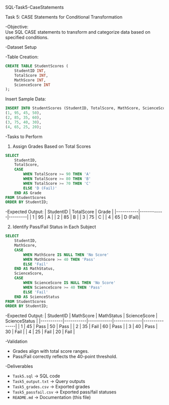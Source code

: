 SQL-Task5-CaseStatements

Task 5: CASE Statements for Conditional Transformation

-Objective:  
Use SQL CASE statements to transform and categorize data based on specified conditions.

-Dataset Setup

-Table Creation:

```sql
CREATE TABLE StudentScores (
    StudentID INT,
    TotalScore INT,
    MathScore INT,
    ScienceScore INT
);
```

Insert Sample Data:

```sql
INSERT INTO StudentScores (StudentID, TotalScore, MathScore, ScienceScore) VALUES
(1, 95, 45, 50),
(2, 85, 35, 60),
(3, 75, 40, 30),
(4, 65, 25, 20);
```

-Tasks to Perform

1. Assign Grades Based on Total Scores
   
```sql
SELECT
    StudentID,
    TotalScore,
    CASE
        WHEN TotalScore >= 90 THEN 'A'
        WHEN TotalScore >= 80 THEN 'B'
        WHEN TotalScore >= 70 THEN 'C'
        ELSE 'D (Fail)'
    END AS Grade
FROM StudentScores
ORDER BY StudentID;
```

-Expected Output:
| StudentID | TotalScore | Grade   |
|-----------|------------|---------|
| 1         | 95         | A       |
| 2         | 85         | B       |
| 3         | 75         | C       |
| 4         | 65         | D (Fail)|

2. Identify Pass/Fail Status in Each Subject
 
```sql
SELECT
    StudentID,
    MathScore,
    CASE
        WHEN MathScore IS NULL THEN 'No Score'
        WHEN MathScore >= 40 THEN 'Pass'
        ELSE 'Fail'
    END AS MathStatus,
    ScienceScore,
    CASE
        WHEN ScienceScore IS NULL THEN 'No Score'
        WHEN ScienceScore >= 40 THEN 'Pass'
        ELSE 'Fail'
    END AS ScienceStatus
FROM StudentScores
ORDER BY StudentID;
```

-Expected Output:
| StudentID | MathScore | MathStatus | ScienceScore | ScienceStatus |
|-----------|-----------|------------|--------------|---------------|
| 1         | 45        | Pass       | 50           | Pass          |
| 2         | 35        | Fail       | 60           | Pass          |
| 3         | 40        | Pass       | 30           | Fail          |
| 4         | 25        | Fail       | 20           | Fail          |

-Validation
  - Grades align with total score ranges.  
  - Pass/Fail correctly reflects the 40-point threshold.  

-Deliverables
  - `Task5.sql` → SQL code  
  - `Task5_output.txt` → Query outputs  
  - `Task5_grades.csv` → Exported grades  
  - `Task5_passfail.csv` → Exported pass/fail statuses  
  - `README.md` → Documentation (this file)
